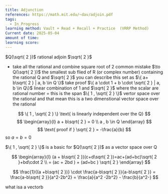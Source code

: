 ```yaml
---
title: Adjunction
references: https://math.mit.edu/~dav/adjoin.pdf
tags:
  - In_Progress
learning method: Vault + Read + Recall + Practice  (VRRP Method)
Current date: 2025-05-04
amount of time: 
learning score:
---
```


$Q(\sqrt{ 2 })$ rational  adjoin $\sqrt{ 2 }$ 
- take all the rational and combine square root of 2  common mistake 
$\to  Q(\sqrt{ 2 })$  the smallest sub flied of  R (or complex number) containing  the rational  Q and $\sqrt{ 2 }$ 
you can describe this set as  $\{ a+ b\sqrt{ 2 } | a, b \in Q \}$
take proof 
$\{ a \cdot 1  + b \cdot \sqrt{ 2 }  |  a, b \in Q\}$ 
  linear  combination  of 1 and  $\sqrt{ 2 }$ where the scalar are rational number 
  = this is the span $\{ 1 , \sqrt{ 2 } \}$ 
  vertor space over the rational and that mean this is a two dimenstional vector space over the rational 

$$
\{  1 , \sqrt{ 2 } \} \text{ is linearly independent over the Q}
$$
$$
\begin{array}{l}
a + b\sqrt{ 2 }   =   0  \\
a , b  \in Q  
\end{array}
$$
$$
\text{ proof if  } \sqrt{  2   }  =  -\frac{a}{b} 
$$
so $a=b =0$

$\{ 1 , \sqrt{ 2 } \}$  is a basic for  $Q(\sqrt{ 2 })$ as  a vector space over Q  

$$
\begin{array}{l}
(a + b\sqrt{ 2 })(c+d\sqrt{ 2 })=ac+(ad+bc)\sqrt{ 2 }+bd\cdot 2   \\
= (ac + 2bd )  +  (ad+bc ) \sqrt{ 2 }
\end{array}
$$

$$
\frac{1}{(a +b\sqrt{ 2 })} \cdot \frac{a-b\sqrt{ 2 }}{a-b\sqrt{ 2 }}  = \frac{a-b\sqrt{ 2 }}{a^2-2b^2} = \frac{a}{a^2 -2b^2} - \frac{b}{a^2-}
$$

what isa a vectorb 